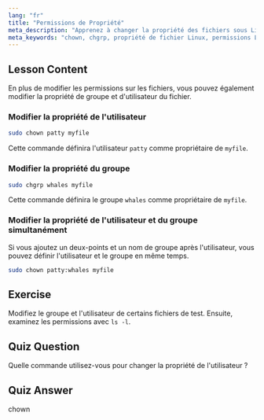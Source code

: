 ```yaml
---
lang: "fr"
title: "Permissions de Propriété"
meta_description: "Apprenez à changer la propriété des fichiers sous Linux en utilisant les commandes chown et chgrp. Comprenez les permissions d'utilisateur et de groupe avec ce tutoriel Linux pour débutants."
meta_keywords: "chown, chgrp, propriété de fichier Linux, permissions Linux, commandes Linux, Linux débutant, tutoriel Linux, guide Linux"
---
```


## Lesson Content

En plus de modifier les permissions sur les fichiers, vous pouvez également modifier la propriété de groupe et d'utilisateur du fichier.

### Modifier la propriété de l'utilisateur

```bash
sudo chown patty myfile
```

Cette commande définira l'utilisateur `patty` comme propriétaire de `myfile`.

### Modifier la propriété du groupe

```bash
sudo chgrp whales myfile
```

Cette commande définira le groupe `whales` comme propriétaire de `myfile`.

### Modifier la propriété de l'utilisateur et du groupe simultanément

Si vous ajoutez un deux-points et un nom de groupe après l'utilisateur, vous pouvez définir l'utilisateur et le groupe en même temps.

```bash
sudo chown patty:whales myfile
```

## Exercise

Modifiez le groupe et l'utilisateur de certains fichiers de test. Ensuite, examinez les permissions avec `ls -l`.

## Quiz Question

Quelle commande utilisez-vous pour changer la propriété de l'utilisateur ?

## Quiz Answer

chown
